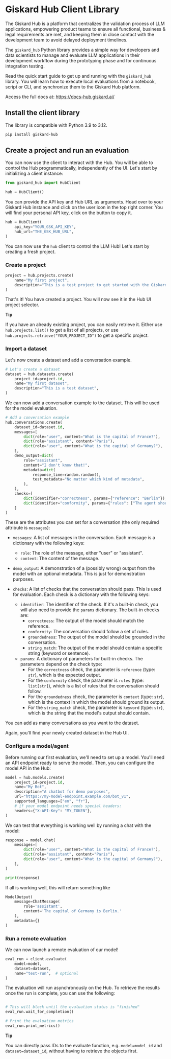 # Giskard Hub Client Library

The Giskard Hub is a platform that centralizes the validation process of LLM
applications, empowering product teams to ensure all functional, business &
legal requirements are met, and keeping them in close contact with the
development team to avoid delayed deployment timelines.

The `giskard_hub` Python library provides a simple way for developers and data
scientists to manage and evaluate LLM applications in their development workflow
during the prototyping phase and for continuous integration testing.

Read the quick start guide to get up and running with the `giskard_hub` library.
You will learn how to execute local evaluations from a notebook, script or CLI, and
synchronize them to the Giskard Hub platform.

Access the full docs at: https://docs-hub.giskard.ai/

## Install the client library

The library is compatible with Python 3.9 to 3.12.

```bash
pip install giskard-hub
```

## Create a project and run an evaluation

You can now use the client to interact with the Hub. You will be able to
control the Hub programmatically, independently of the UI. Let's start
by initializing a client instance:

```python
from giskard_hub import HubClient

hub = HubClient()
```

You can provide the API key and Hub URL as arguments. Head over to your Giskard Hub instance and click on the user
icon in the top right corner. You will find your personal API key, click on the
button to copy it.

```python
hub = HubClient(
    api_key="YOUR_GSK_API_KEY",
    hub_url="THE_GSK_HUB_URL",
)
```

You can now use the `hub` client to control the LLM Hub! Let's start by
creating a fresh project.

### Create a project

```python
project = hub.projects.create(
    name="My first project",
    description="This is a test project to get started with the Giskard Hub client library",
)
```

That's it! You have created a project. You will now see it in the Hub UI
project selector.

**Tip**

If you have an already existing project, you can easily retrieve it.
Either use `hub.projects.list()` to get a list of all projects, or use
`hub.projects.retrieve("YOUR_PROJECT_ID")` to get a specific project.

### Import a dataset

Let's now create a dataset and add a conversation example.

```python
# Let's create a dataset
dataset = hub.datasets.create(
    project_id=project.id,
    name="My first dataset",
    description="This is a test dataset",
)
```

We can now add a conversation example to the dataset. This will be used
for the model evaluation.

```python
# Add a conversation example
hub.conversations.create(
    dataset_id=dataset.id,
    messages=[
        dict(role="user", content="What is the capital of France?"),
        dict(role="assistant", content="Paris"),
        dict(role="user", content="What is the capital of Germany?"),
    ],
    demo_output=dict(
        role="assistant",
        content="I don't know that!",
        metadata=dict(
            response_time=random.random(),
            test_metadata="No matter which kind of metadata",
        ),
    ),
    checks=[
        dict(identifier="correctness", params={"reference": "Berlin"}),
        dict(identifier="conformity", params={"rules": ["The agent should always provide short and concise answers."]}),
    ]
)
```

These are the attributes you can set for a conversation (the only
required attribute is `messages`):

- `messages`: A list of messages in the conversation. Each message is a dictionary with the following keys:

  - `role`: The role of the message, either "user" or "assistant".
  - `content`: The content of the message.

- `demo_output`: A demonstration of a (possibly wrong) output from the
  model with an optional metadata. This is just for demonstration purposes.

- `checks`: A list of checks that the conversation should pass. This is used for evaluation. Each check is a dictionary with the following keys:
  - `identifier`: The identifier of the check. If it's a built-in check, you will also need to provide the `params` dictionary. The built-in checks are:
    - `correctness`: The output of the model should match the reference.
    - `conformity`: The conversation should follow a set of rules.
    - `groundedness`: The output of the model should be grounded in the conversation.
    - `string_match`: The output of the model should contain a specific string (keyword or sentence).
  - `params`: A dictionary of parameters for built-in checks. The parameters depend on the check type:
    - For the `correctness` check, the parameter is `reference` (type: `str`), which is the expected output.
    - For the `conformity` check, the parameter is `rules` (type: `list[str]`), which is a list of rules that the conversation should follow.
    - For the `groundedness` check, the parameter is `context` (type: `str`), which is the context in which the model should ground its output.
    - For the `string_match` check, the parameter is `keyword` (type: `str`), which is the string that the model's output should contain.

You can add as many conversations as you want to the dataset.

Again, you'll find your newly created dataset in the Hub UI.

### Configure a model/agent

Before running our first evaluation, we'll need to set up a model.
You'll need an API endpoint ready to serve the model. Then, you can
configure the model API in the Hub:

```python
model = hub.models.create(
    project_id=project.id,
    name="My Bot",
    description="A chatbot for demo purposes",
    url="https://my-model-endpoint.example.com/bot_v1",
    supported_languages=["en", "fr"],
    # if your model endpoint needs special headers:
    headers={"X-API-Key": "MY_TOKEN"},
)
```

We can test that everything is working well by running a chat with the
model:

```python
response = model.chat(
    messages=[
        dict(role="user", content="What is the capital of France?"),
        dict(role="assistant", content="Paris"),
        dict(role="user", content="What is the capital of Germany?"),
    ],
)

print(response)
```

If all is working well, this will return something like

```python
ModelOutput(
    message=ChatMessage(
        role='assistant',
        content='The capital of Germany is Berlin.'
    ),
    metadata={}
)
```

### Run a remote evaluation

We can now launch a remote evaluation of our model!

```python
eval_run = client.evaluate(
    model=model,
    dataset=dataset,
    name="test-run",  # optional
)
```

The evaluation will run asynchronously on the Hub. To retrieve the
results once the run is complete, you can use the following:

```python

# This will block until the evaluation status is "finished"
eval_run.wait_for_completion()

# Print the evaluation metrics
eval_run.print_metrics()
```

**Tip**

You can directly pass IDs to the evaluate function, e.g.
`model=model_id` and `dataset=dataset_id`, without having to retrieve
the objects first.
